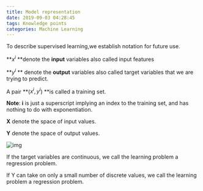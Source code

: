 ```yaml
---
title: Model representation
date: 2019-09-03 04:28:45
tags: Knowledge points
categories: Machine Learning
---
```


To describe supervised learning,we establish notation for future use.

**$x^i$ **denote the **input** variables also called input features

**$y^i$ ** denote the **output** variables also called target variables that we are trying to predict.

A pair **($x^i, y^i$) **is called a training set.

<!--more-->

**Note**: **i** is just a superscript implying an index to the training set, and has nothing to do with exponentiation.

**X** denote the space of input values.

**Y** denote the space of output values.

![img](https://d3c33hcgiwev3.cloudfront.net/imageAssetProxy.v1/H6qTdZmYEeaagxL7xdFKxA_2f0f671110e8f7446bb2b5b2f75a8874_Screenshot-2016-10-23-20.14.58.png?expiry=1567641600000&hmac=I6c3DPvjbzUTdQXfZdN2BtRjiy98uNxta1mcly2eP4A)

If the target variables are continuous, we call the learning problem a regression problem.

If Y can take on only a small number of discrete values, we call the learning problem a regression problem.
